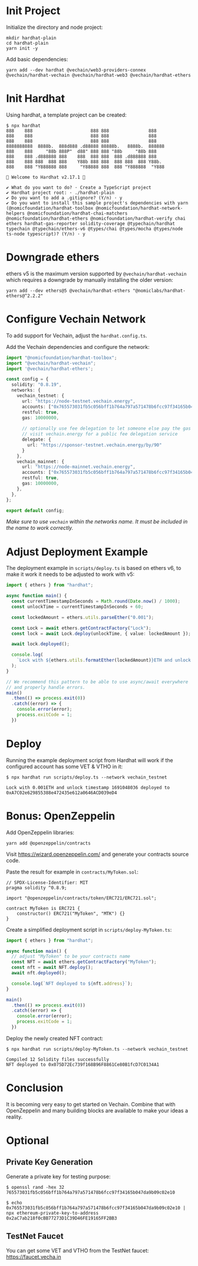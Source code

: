 # Init Project

Initialize the directory and node project:

```shell
mkdir hardhat-plain
cd hardhat-plain
yarn init -y
```

Add basic dependencies:

```shell
yarn add --dev hardhat @vechain/web3-providers-connex @vechain/hardhat-vechain @vechain/hardhat-web3 @vechain/hardhat-ethers
```

# Init Hardhat

Using hardhat, a template project can be created:

```shell
$ npx hardhat
888    888                      888 888               888
888    888                      888 888               888
888    888                      888 888               888
8888888888  8888b.  888d888 .d88888 88888b.   8888b.  888888
888    888     "88b 888P"  d88" 888 888 "88b     "88b 888
888    888 .d888888 888    888  888 888  888 .d888888 888
888    888 888  888 888    Y88b 888 888  888 888  888 Y88b.
888    888 "Y888888 888     "Y88888 888  888 "Y888888  "Y888

👷 Welcome to Hardhat v2.17.1 👷‍

✔ What do you want to do? · Create a TypeScript project
✔ Hardhat project root: · ./hardhat-plain
✔ Do you want to add a .gitignore? (Y/n) · y
✔ Do you want to install this sample project's dependencies with yarn (@nomicfoundation/hardhat-toolbox @nomicfoundation/hardhat-network-helpers @nomicfoundation/hardhat-chai-matchers @nomicfoundation/hardhat-ethers @nomicfoundation/hardhat-verify chai ethers hardhat-gas-reporter solidity-coverage @typechain/hardhat typechain @typechain/ethers-v6 @types/chai @types/mocha @types/node ts-node typescript)? (Y/n) · y
```

# Downgrade ethers

ethers v5 is the maximum version supported by `@vechain/hardhat-vechain` which requires a downgrade by manually installing the older version:

```shell
yarn add --dev ethers@5 @vechain/hardhat-ethers "@nomiclabs/hardhat-ethers@^2.2.2" 
```

# Configure Vechain Network

To add support for Vechain, adjust the `hardhat.config.ts`.

Add the Vechain dependencies and configure the network:

```ts
import "@nomicfoundation/hardhat-toolbox";
import "@vechain/hardhat-vechain";
import '@vechain/hardhat-ethers';

const config = {
  solidity: "0.8.19",
  networks: {
    vechain_testnet: {
      url: "https://node-testnet.vechain.energy",
      accounts: ["0x765573031fb5c056bff1b764a797a571478b6fcc97f34165b047da9b09c02e10"],
      restful: true,
      gas: 10000000,
      
      // optionally use fee delegation to let someone else pay the gas fees
      // visit vechain.energy for a public fee delegation service
      delegate: {
        url: "https://sponsor-testnet.vechain.energy/by/90"
      }
    },
    vechain_mainnet: {
      url: "https://node-mainnet.vechain.energy",
      accounts: ["0x765573031fb5c056bff1b764a797a571478b6fcc97f34165b047da9b09c02e10"],
      restful: true,
      gas: 10000000,
    },
  },
};

export default config;
```

_Make sure to use `vechain` within the networks name. It must be included in the name to work correctly._

# Adjust Deployment Example

The deployment example in `scripts/deploy.ts` is based on ethers v6, to make it work it needs to be adjusted to work with v5:

```ts
import { ethers } from "hardhat";

async function main() {
  const currentTimestampInSeconds = Math.round(Date.now() / 1000);
  const unlockTime = currentTimestampInSeconds + 60;

  const lockedAmount = ethers.utils.parseEther("0.001");

  const Lock = await ethers.getContractFactory("Lock");
  const lock = await Lock.deploy(unlockTime, { value: lockedAmount });

  await lock.deployed();

  console.log(
    `Lock with ${ethers.utils.formatEther(lockedAmount)}ETH and unlock timestamp ${unlockTime} deployed to ${lock.address}`
  );
}

// We recommend this pattern to be able to use async/await everywhere
// and properly handle errors.
main()
  .then(() => process.exit(0))
  .catch((error) => {
    console.error(error);
    process.exitCode = 1;
  })
```

# Deploy

Running the example deployment script from Hardhat will work if the configured account has some VET & VTHO in it:

```shell
$ npx hardhat run scripts/deploy.ts --network vechain_testnet

Lock with 0.001ETH and unlock timestamp 1691048036 deployed to 0xA7C02e629855388e472435e612a0646ACD039eD4
```

# Bonus: OpenZeppelin

Add OpenZeppelin libraries:

```shell
yarn add @openzeppelin/contracts
```

Visit https://wizard.openzeppelin.com/ and generate your contracts source code.

Paste the result for example in `contracts/MyToken.sol`:

```sol
// SPDX-License-Identifier: MIT
pragma solidity ^0.8.9;

import "@openzeppelin/contracts/token/ERC721/ERC721.sol";

contract MyToken is ERC721 {
    constructor() ERC721("MyToken", "MTK") {}
}
```

Create a simplified deployment script in `scripts/deploy-MyToken.ts`:

```ts
import { ethers } from "hardhat";

async function main() {
  // adjust "MyToken" to be your contracts name
  const NFT = await ethers.getContractFactory("MyToken");
  const nft = await NFT.deploy();
  await nft.deployed();

  console.log(`NFT deployed to ${nft.address}`);
}

main()
  .then(() => process.exit(0))
  .catch((error) => {
    console.error(error);
    process.exitCode = 1;
  })
```

Deploy the newly created NFT contract:

```shell
$ npx hardhat run scripts/deploy-MyToken.ts --network vechain_testnet

Compiled 12 Solidity files successfully
NFT deployed to 0x075D72Ec739f168B96F8861Ce80B1fcD7C0134A1
```

# Conclusion

It is becoming very easy to get started on Vechain. Combine that with OpenZeppelin and many building blocks are available to make your ideas a reality.


# Optional

## Private Key Generation

Generate a private key for testing purpose:

```shell
$ openssl rand -hex 32
765573031fb5c056bff1b764a797a571478b6fcc97f34165b047da9b09c02e10

$ echo 0x765573031fb5c056bff1b764a797a571478b6fcc97f34165b047da9b09c02e10 | npx ethereum-private-key-to-address
0x2aC7ab218f0cBB77273D1C39D46FE19165FF2BB3
```

## TestNet Faucet

You can get some VET and VTHO from the TestNet faucet:
https://faucet.vecha.in
